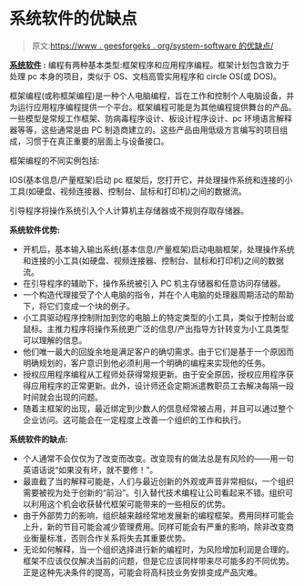 # 系统软件的优缺点

> 原文:[https://www . geesforgeks . org/system-software 的优缺点/](https://www.geeksforgeeks.org/advantages-and-disadvantages-of-system-software/)

**[系统软件](https://www.geeksforgeeks.org/software-concepts/) :**
编程有两种基本类型:框架程序和应用程序编程。框架计划包含致力于处理 pc 本身的项目，类似于 OS、文档高管实用程序和 circle OS(或 DOS)。

框架编程(或称框架编程)是一种个人电脑编程，旨在工作和控制个人电脑设备，并为运行应用程序编程提供一个平台。框架编程可能是为其他编程提供舞台的产品。一些模型是常规工作框架、防病毒程序设计、板设计程序设计、pc 环境语言解释器等等，这些通常是由 PC 制造商建立的。这些产品由用低级方言编写的项目组成，习惯于在真正重要的层面上与设备接口。

框架编程的不同实例包括:

IOS(基本信息/产量框架)启动 pc 框架后，您打开它，并处理操作系统和连接的小工具(如硬盘、视频连接器、控制台、鼠标和打印机)之间的数据流。

引导程序将操作系统引入个人计算机主存储器或不规则存取存储器。

**系统软件优势:**

*   开机后，基本输入输出系统(基本信息/产量框架)启动电脑框架，处理操作系统和连接的小工具(如硬盘、视频连接器、控制台、鼠标和打印机)之间的数据流。
*   在引导程序的辅助下，操作系统被引入 PC 机主存储器和任意访问存储器。
*   一个构造代理接受了个人电脑的指令，并在个人电脑的处理器周期活动的帮助下，将它们变成一个块的例子。
*   小工具驱动程序控制附加到您的电脑上的特定类型的小工具，类似于控制台或鼠标。主推力程序将操作系统更广泛的信息/产出指导方针转变为小工具类型可以理解的信息。
*   他们唯一最大的回旋余地是满足客户的确切需求。由于它们是基于一个原因而明确规划的，客户意识到他必须利用一个明确的编程来实现他的任务。
*   授权应用程序编程从工程师处获得常规更新。由于安全原因，授权应用程序获得应用程序的正常更新。此外，设计师还会定期派遣教职员工去解决每隔一段时间就会出现的问题。
*   随着主框架的出现，最近绑定到少数人的信息经常被占用，并且可以通过整个企业访问。这可能会在一定程度上改善一个组织的工作和执行。

**系统软件的缺点:**

*   个人通常不会仅仅为了改变而改变。改变现有的做法总是有风险的——用一句英语话说“如果没有坏，就不要修！”。
*   最直截了当的解释可能是，人们与最近创新的外观或声音非常相似，一个组织需要被视为处于创新的“前沿”。引入替代技术编程让公司看起来不错。组织可以利用这个机会收获替代框架可能带来的一些相反的优势。
*   由于外部势力的影响，组织越来越经常地发展新的编程框架。费用同样可能会上升，新的节目可能会减少管理费用。同样可能会有严重的影响，除非改变商业衡量标准，否则合作关系将失去其重要优势。
*   无论如何解释，当一个组织选择进行新的编程时，为风险增加利润是合理的。框架不应该仅仅解决当前的问题，但是它应该同样带来尽可能多的不同优势。正是这种先决条件的提高，可能会将高科技业务安排变成产品灾难。